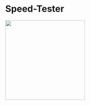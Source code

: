# Speed-Tester
<img src="https://media.tenor.com/images/0904ec7483c5072f6c23758316983edc/tenor.gif" width="250"> 
